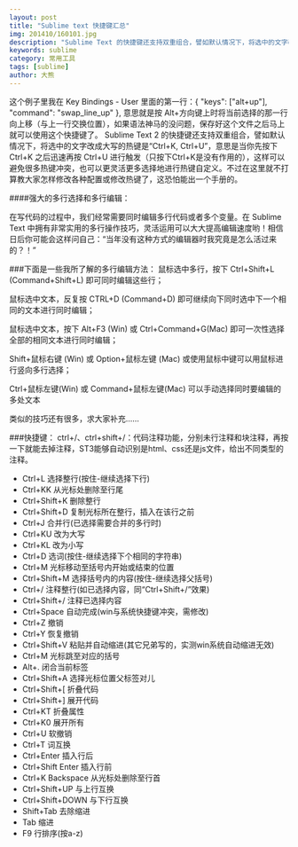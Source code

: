 ```yaml
---
layout: post
title: "Sublime text 快捷键汇总"
img: 201410/160101.jpg
description: "Sublime Text 的快捷键还支持双重组合，譬如默认情况下，将选中的文字改成大写的热键是“Ctrl+K, Ctrl+U”，意思是当你先按下 Ctrl+K 之后迅速再按 Ctrl+U 进行触发（只按下Ctrl+K是没有作用的），这样可以避免很多热键冲突，也可以更灵活更多选择地进行热键自定义。不过在这里就不打算教大家怎样修改各种配置或修改热键了，这恐怕能出一个手册的。"
keywords: sublime
category: 常用工具
tags: [sublime]
author: 大熊
---
```


这个例子里我在 Key Bindings - User 里面的第一行：{ "keys": ["alt+up"], "command": "swap_line_up" }, 意思就是按 Alt+方向键上时将当前选择的那一行向上移（与上一行交换位置），如果语法神马的没问题，保存好这个文件之后马上就可以使用这个快捷键了。
Sublime Text 2 的快捷键还支持双重组合，譬如默认情况下，将选中的文字改成大写的热键是“Ctrl+K, Ctrl+U”，意思是当你先按下 Ctrl+K 之后迅速再按 Ctrl+U 进行触发（只按下Ctrl+K是没有作用的），这样可以避免很多热键冲突，也可以更灵活更多选择地进行热键自定义。不过在这里就不打算教大家怎样修改各种配置或修改热键了，这恐怕能出一个手册的。

####强大的多行选择和多行编辑：

在写代码的过程中，我们经常需要同时编辑多行代码或者多个变量。在 Sublime Text 中拥有非常实用的多行操作技巧，灵活运用可以大大提高编辑速度哟！相信日后你可能会这样问自己：“当年没有这种方式的编辑器时我究竟是怎么活过来的？！”

###下面是一些我所了解的多行编辑方法：
鼠标选中多行，按下 Ctrl+Shift+L (Command+Shift+L) 即可同时编辑这些行；

鼠标选中文本，反复按 CTRL+D (Command+D) 即可继续向下同时选中下一个相同的文本进行同时编辑；

鼠标选中文本，按下 Alt+F3 (Win) 或 Ctrl+Command+G(Mac) 即可一次性选择全部的相同文本进行同时编辑；

Shift+鼠标右键 (Win) 或 Option+鼠标左键 (Mac) 或使用鼠标中键可以用鼠标进行竖向多行选择；

Ctrl+鼠标左键(Win) 或 Command+鼠标左键(Mac) 可以手动选择同时要编辑的多处文本

类似的技巧还有很多，求大家补充……

###快捷键：
ctrl+/、ctrl+shift+/：代码注释功能，分别未行注释和块注释，再按一下就能去掉注释，ST3能够自动识别是html、css还是js文件，给出不同类型的注释。

* Ctrl+L  选择整行(按住-继续选择下行)
* Ctrl+KK 从光标处删除至行尾
* Ctrl+Shift+K    删除整行
* Ctrl+Shift+D    复制光标所在整行，插入在该行之前
* Ctrl+J  合并行(已选择需要合并的多行时)
* Ctrl+KU 改为大写
* Ctrl+KL 改为小写
* Ctrl+D  选词(按住-继续选择下个相同的字符串)
* Ctrl+M  光标移动至括号内开始或结束的位置
* Ctrl+Shift+M    选择括号内的内容(按住-继续选择父括号)
* Ctrl+/  注释整行(如已选择内容，同“Ctrl+Shift+/”效果)
* Ctrl+Shift+/    注释已选择内容
* Ctrl+Space  自动完成(win与系统快捷键冲突，需修改)
* Ctrl+Z  撤销
* Ctrl+Y  恢复撤销
* Ctrl+Shift+V    粘贴并自动缩进(其它兄弟写的，实测win系统自动缩进无效)
* Ctrl+M  光标跳至对应的括号
* Alt+.   闭合当前标签
* Ctrl+Shift+A    选择光标位置父标签对儿
* Ctrl+Shift+[    折叠代码
* Ctrl+Shift+]    展开代码
* Ctrl+KT 折叠属性
* Ctrl+K0 展开所有
* Ctrl+U  软撤销
* Ctrl+T  词互换
* Ctrl+Enter  插入行后
* Ctrl+Shift Enter    插入行前
* Ctrl+K Backspace    从光标处删除至行首
* Ctrl+Shift+UP   与上行互换
* Ctrl+Shift+DOWN 与下行互换
* Shift+Tab   去除缩进
* Tab 缩进
* F9  行排序(按a-z)
